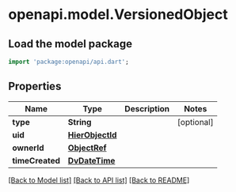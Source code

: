 # openapi.model.VersionedObject

## Load the model package
```dart
import 'package:openapi/api.dart';
```

## Properties
Name | Type | Description | Notes
------------ | ------------- | ------------- | -------------
**type** | **String** |  | [optional] 
**uid** | [**HierObjectId**](HierObjectId.md) |  | 
**ownerId** | [**ObjectRef**](ObjectRef.md) |  | 
**timeCreated** | [**DvDateTime**](DvDateTime.md) |  | 

[[Back to Model list]](../README.md#documentation-for-models) [[Back to API list]](../README.md#documentation-for-api-endpoints) [[Back to README]](../README.md)



